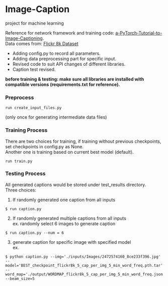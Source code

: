 # Image-Caption
project for machine learning <br />


Reference for network framework and training code: <a href="https://github.com/sgrvinod/a-PyTorch-Tutorial-to-Image-Captioning">a-PyTorch-Tutorial-to-Image-Captioning</a>. <br />
Data comes from: <a href="https://www.kaggle.com/adityajn105/flickr8k?select=Images">Flickr 8k Dataset</a> <br />


- Adding config.py to record all parameters.
- Adding data preprocessing part for specific input.
- Revised code to suit API changes of different libraries.
- Caption test revised.

**before training & testing: make sure all libraries are installed with compatible versions (requirements.txt for reference).**

### Preprocess
```
run create_input_files.py
```
(only once for generating intermediate data files)

### Training Process
There are two choices for training, if training without previous checkpoints, set checkpoints in config.py as None. <br />
Another one is training based on current best model (default).
```
run train.py
```

### Testing Process
All generated captions would be stored under test_results directory. <br />
Three choices:
1. If randomly generated one caption from all inputs
```
$ run caption.py
```
2. If randomly generated multiple captions from all inputs <br />
ex. randomly select 6 images to generate caption
```
$ run caption.py --num = 6
```
3. generate caption for specific image with specified model <br />
ex.
```
$ python caption.py --img='./inputs/Images/2472574160_8ce233f396.jpg' --model='BEST_checkpoint_flickr8k_5_cap_per_img_5_min_word_freq.pth.tar' --word_map='./output/WORDMAP_flickr8k_5_cap_per_img_5_min_word_freq.json' --beam_size=5
```

